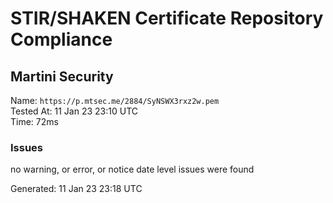 # STIR/SHAKEN Certificate Repository Compliance

## Martini Security

Name: `https://p.mtsec.me/2884/SyNSWX3rxz2w.pem`\
Tested At: 11 Jan 23 23:10 UTC\
Time: 72ms

### Issues

no warning, or error, or notice date level issues were found

Generated: 11 Jan 23 23:18 UTC